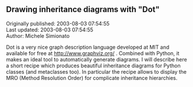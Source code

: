 ## Drawing inheritance diagrams with "Dot"  
Originally published: 2003-08-03 07:54:55  
Last updated: 2003-08-03 07:54:55  
Author: Michele Simionato  
  
Dot is a very nice graph description language developed
at MIT and available for free at http://www.graphviz.org/ .
Combined with Python, it makes an ideal tool to automatically
generate diagrams.
I will describe here a short recipe which produces beautiful
inheritance diagrams for Python classes (and metaclasses too).
In particular the recipe allows to display the MRO (Method
Resolution Order) for complicate inheritance hierarchies.